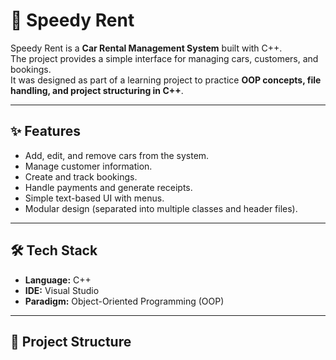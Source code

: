 # 🚗 Speedy Rent

Speedy Rent is a **Car Rental Management System** built with C++.  
The project provides a simple interface for managing cars, customers, and bookings.  
It was designed as part of a learning project to practice **OOP concepts, file handling, and project structuring in C++**.

---

## ✨ Features
- Add, edit, and remove cars from the system.
- Manage customer information.
- Create and track bookings.
- Handle payments and generate receipts.
- Simple text-based UI with menus.
- Modular design (separated into multiple classes and header files).

---

## 🛠️ Tech Stack
- **Language:** C++  
- **IDE:** Visual Studio  
- **Paradigm:** Object-Oriented Programming (OOP)  

---

## 📂 Project Structure
